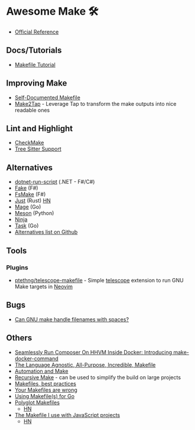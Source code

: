 # Awesome Make 🛠

- [Official Reference](https://www.gnu.org/s/make/manual/make.html)

## Docs/Tutorials

- [Makefile Tutorial](http://makefiletutorial.com)

## Improving Make

- [Self-Documented Makefile](https://marmelab.com/blog/2016/02/29/auto-documented-makefile.html)
- [Make2Tap](https://www.npmjs.com/package/make2tap) - Leverage Tap to transform the make outputs into nice readable ones

## Lint and Highlight

- [CheckMake](https://github.com/mrtazz/checkmake)
- [Tree Sitter Support](https://github.com/alemuller/tree-sitter-make)

## Alternatives

- [dotnet-run-script](https://github.com/xt0rted/dotnet-run-script) (.NET - F#/C#)
- [Fake](https://github.com/fsprojects/FAKE) (F#)
- [FsMake](https://github.com/seanamos/FsMake) (F#)
- [Just](https://github.com/casey/just) (Rust) [HN](https://news.ycombinator.com/item?id=34315779)
- [Mage](https://github.com/magefile/mage) (Go)
- [Meson](https://mesonbuild.com) (Python)
- [Ninja](https://github.com/ninja-build/ninja)
- [Task](https://github.com/go-task/task) (Go)
- [Alternatives list on Github](https://github.com/topics/make)

## Tools

### Plugins

- [ptethng/telescope-makefile](https://github.com/ptethng/telescope-makefile) - Simple [telescope](https://github.com/nvim-telescope/telescope.nvim) extension to run GNU Make targets in [Neovim](https://neovim.io)

## Bugs

- [Can GNU make handle filenames with spaces?](https://stackoverflow.com/questions/9838384/can-gnu-make-handle-filenames-with-spaces)

## Others

- [Seamlessly Run Composer On HHVM Inside Docker: Introducing make-docker-command](https://marmelab.com/blog/2014/09/10/make-docker-command.html)
- [The Language Agnostic, All-Purpose, Incredible, Makefile](https://news.ycombinator.com/item?id=21566530)
- [Automation and Make](https://swcarpentry.github.io/make-novice)
- [Recursive Make](https://www.gnu.org/software/make/manual/html_node/Recursion.html) - can be used to simplify the build on large projects
- [Makefiles, best practices](https://danyspin97.org/blog/makefiles-best-practices)
- [Your Makefiles are wrong](https://tech.davis-hansson.com/p/make/)
- [Using Makefile(s) for Go](https://news.ycombinator.com/item?id=21735176)
- [Polyglot Makefiles](http://agdr.org/2020/05/14/Polyglot-Makefiles.html)
  - [HN](https://news.ycombinator.com/item?id=23193952)
- [The Makefile I use with JavaScript projects](https://www.olioapps.com/blog/the-lost-art-of-the-makefile)
  - [HN](https://news.ycombinator.com/item?id=16483889)

